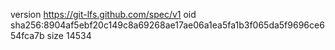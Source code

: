 version https://git-lfs.github.com/spec/v1
oid sha256:8904af5ebf20c149c8a69268ae17ae06a1ea5fa1b3f065da5f9696ce654fca7b
size 14534

